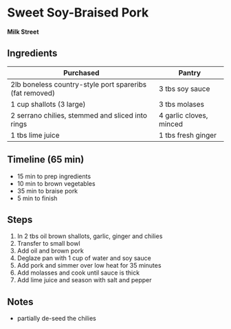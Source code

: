 # Sweet Soy-Braised Pork
**Milk Street**


## Ingredients

| Purchased                                               | Pantry                  |
| ------------------------------------------------------- | ----------------------- |
| 2lb boneless country-style port spareribs (fat removed) | 3 tbs soy sauce         |
| 1 cup shallots (3 large)                                | 3 tbs molases           |
| 2 serrano chilies, stemmed and sliced into rings        | 4 garlic cloves, minced |
| 1 tbs lime juice                                        | 1 tbs fresh ginger      |

## Timeline (65 min)

- 15 min to prep ingredients
- 10 min to brown vegetables
- 35 min to braise pork
- 5 min to finish



## Steps

1. In 2 tbs oil brown shallots, garlic, ginger and chilies
2. Transfer to small bowl
3. Add oil and brown pork
4. Deglaze pan with 1 cup of water and soy sauce
5. Add pork and simmer over low heat for 35 minutes
6. Add molasses and cook until sauce is thick
7. Add lime juice and season with salt and pepper



## Notes

- partially de-seed the chilies
